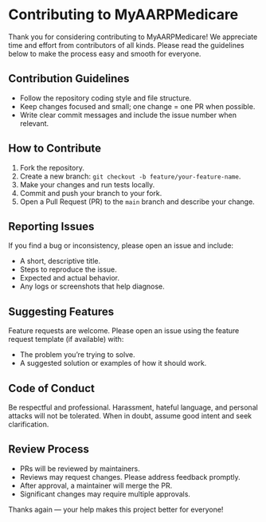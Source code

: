 # Contributing to MyAARPMedicare


Thank you for considering contributing to MyAARPMedicare! We appreciate time and effort from contributors of all kinds. Please read the guidelines below to make the process easy and smooth for everyone.


## Contribution Guidelines


- Follow the repository coding style and file structure.
- Keep changes focused and small; one change = one PR when possible.
- Write clear commit messages and include the issue number when relevant.


## How to Contribute


1. Fork the repository.
2. Create a new branch: `git checkout -b feature/your-feature-name`.
3. Make your changes and run tests locally.
4. Commit and push your branch to your fork.
5. Open a Pull Request (PR) to the `main` branch and describe your change.


## Reporting Issues


If you find a bug or inconsistency, please open an issue and include:
- A short, descriptive title.
- Steps to reproduce the issue.
- Expected and actual behavior.
- Any logs or screenshots that help diagnose.


## Suggesting Features


Feature requests are welcome. Please open an issue using the feature request template (if available) with:
- The problem you’re trying to solve.
- A suggested solution or examples of how it should work.


## Code of Conduct


Be respectful and professional. Harassment, hateful language, and personal attacks will not be tolerated. When in doubt, assume good intent and seek clarification.


## Review Process


- PRs will be reviewed by maintainers.
- Reviews may request changes. Please address feedback promptly.
- After approval, a maintainer will merge the PR.
- Significant changes may require multiple approvals.


Thanks again — your help makes this project better for everyone!
